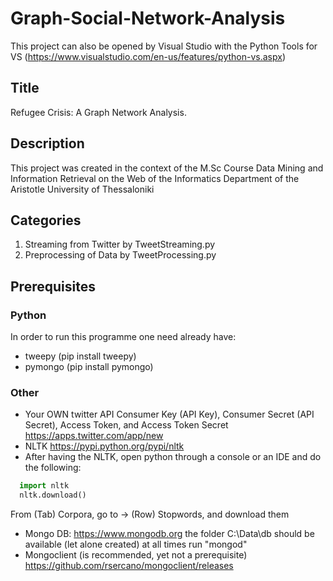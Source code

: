 # Graph-Social-Network-Analysis

This project can also be opened by Visual Studio with the Python Tools for VS (https://www.visualstudio.com/en-us/features/python-vs.aspx)

## Title
Refugee Crisis: A Graph Network Analysis.

## Description
This project was created in the context of the M.Sc Course Data Mining and Information Retrieval on the Web of the Informatics Department of the Aristotle University of Thessaloniki

## Categories
1. Streaming from Twitter by TweetStreaming.py
2. Preprocessing of Data by TweetProcessing.py

## Prerequisites

### Python
In order to run this programme one need already have:

* tweepy (pip install tweepy)
* pymongo (pip install pymongo)

### Other
* Your OWN twitter API Consumer Key (API Key), Consumer Secret (API Secret), Access Token, and Access Token Secret https://apps.twitter.com/app/new
* NLTK https://pypi.python.org/pypi/nltk
* After having the NLTK, open python through a console or an IDE and do the following:
```python
  import nltk
  nltk.download()
```
From (Tab) Corpora, go to -> (Row) Stopwords, and download them

* Mongo DB: https://www.mongodb.org
  the folder C:\Data\db should be available (let alone created) at all times
  run "mongod"
* Mongoclient (is recommended, yet not a prerequisite) https://github.com/rsercano/mongoclient/releases
